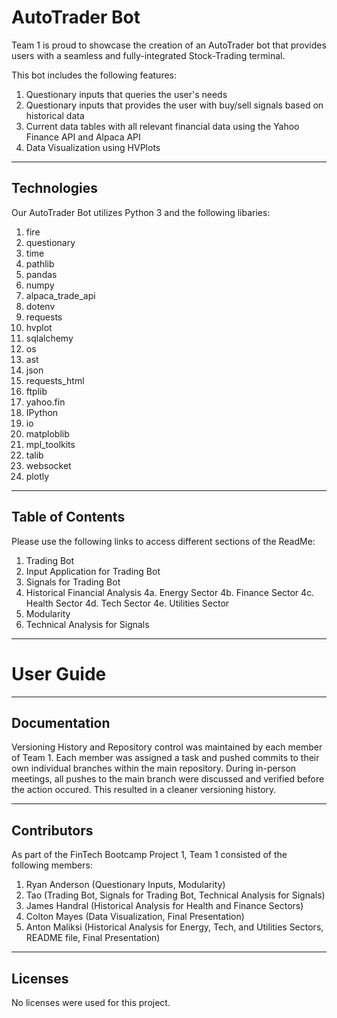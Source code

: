 # AutoTrader Bot
Team 1 is proud to showcase the creation of an AutoTrader bot that provides users with a seamless and fully-integrated Stock-Trading terminal.

This bot includes the following features:
1. Questionary inputs that queries the user's needs
2. Questionary inputs that provides the user with buy/sell signals based on historical data
3. Current data tables with all relevant financial data using the Yahoo Finance API and Alpaca API
4. Data Visualization using HVPlots

---

## Technologies

Our AutoTrader Bot utilizes Python 3 and the following libaries:
1. fire
2. questionary
3. time
4. pathlib
5. pandas
6. numpy
7. alpaca_trade_api
8. dotenv
9. requests
10. hvplot
11. sqlalchemy
12. os
13. ast
14. json
15. requests_html
16. ftplib
17. yahoo.fin
18. IPython
19. io
20. matploblib
21. mpl_toolkits
22. talib
23. websocket
24. plotly

---

## Table of Contents
Please use the following links to access different sections of the ReadMe:

1. Trading Bot
2. Input Application for Trading Bot
3. Signals for Trading Bot
4. Historical Financial Analysis
    4a. Energy Sector
    4b. Finance Sector
    4c. Health Sector
    4d. Tech Sector
    4e. Utilities Sector
5. Modularity
6. Technical Analysis for Signals

---

# User Guide


---

## Documentation
Versioning History and Repository control was maintained by each member of Team 1. Each member was assigned a task and pushed commits to their own individual branches within the main repository. During in-person meetings, all pushes to the main branch were discussed and verified before the action occured. This resulted in a cleaner versioning history.

---

## Contributors
As part of the FinTech Bootcamp Project 1, Team 1 consisted of the following members:

1. Ryan Anderson (Questionary Inputs, Modularity)
2. Tao (Trading Bot, Signals for Trading Bot, Technical Analysis for Signals)
3. James Handral (Historical Analysis for Health and Finance Sectors)
4. Colton Mayes (Data Visualization, Final Presentation)
5. Anton Maliksi (Historical Analysis for Energy, Tech, and Utilities Sectors, README file, Final Presentation)

---

## Licenses
No licenses were used for this project.